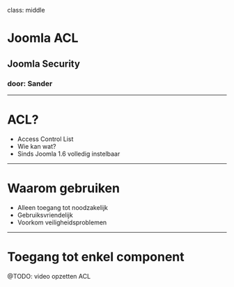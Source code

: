 class: middle
# Joomla ACL
## Joomla Security
### door: Sander

---
# ACL?
* Access Control List
* Wie kan wat?
* Sinds Joomla 1.6 volledig instelbaar

---
# Waarom gebruiken
* Alleen toegang tot noodzakelijk
* Gebruiksvriendelijk
* Voorkom veiligheidsproblemen

---
# Toegang tot enkel component
@TODO: video opzetten ACL